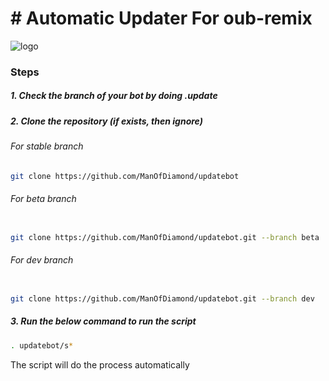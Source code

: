 # # Automatic Updater For oub-remix 


![logo](https://telegra.ph/file/7823c3a4537afc8f64812.jpg)



### Steps

##### 1. Check the branch of your bot by doing .update

##### 2. Clone the repository (if exists, then ignore)

###### For stable branch

```bash
git clone https://github.com/ManOfDiamond/updatebot
```

###### For beta branch
```bash

git clone https://github.com/ManOfDiamond/updatebot.git --branch beta

```

###### For dev branch

```bash

git clone https://github.com/ManOfDiamond/updatebot.git --branch dev

```

##### 3. Run the below command to run the script

```bash
. updatebot/s*
```

The script will do the process automatically
